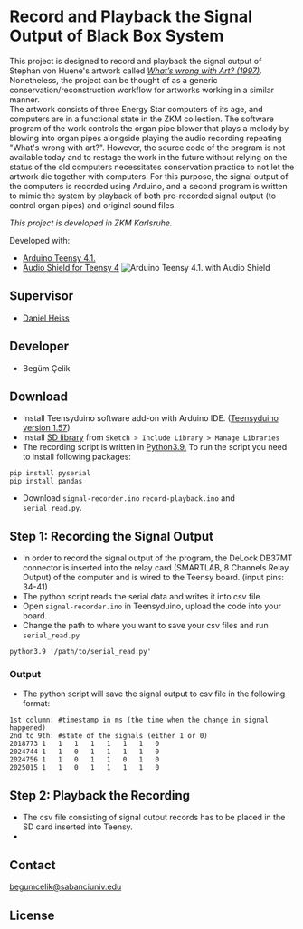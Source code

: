 # Record and Playback the Signal Output of Black Box System

This project is designed to record and playback the signal output of Stephan von Huene's artwork called _[What’s wrong with Art? (1997)](https://zkm.de/en/artwork/whats-wrong-with-art)_. Nonetheless, the project can be thought of as a generic conservation/reconstruction workflow for artworks working in a similar manner. </br>
The artwork consists of three Energy Star computers of its age, and computers are in a functional state in the ZKM collection. The software program of the work controls the organ pipe blower that plays a melody by blowing into organ pipes alongside playing the audio recording repeating "What's wrong with art?". However, the source code of the program is not available today and to restage the work in the future without relying on the status of the old computers necessitates conservation practice to not let the artwork die together with computers. For this purpose, the signal output of the computers is recorded using Arduino, and a second program is written to mimic the system by playback of both pre-recorded signal output (to control organ pipes) and original sound files.

_This project is developed in ZKM Karlsruhe._

Developed with:
- [Arduino Teensy 4.1.](https://www.pjrc.com/store/teensy41.html)
- [Audio Shield for Teensy 4](https://www.pjrc.com/store/teensy3_audio.html)
![Arduino Teensy 4.1. with Audio Shield](https://user-images.githubusercontent.com/41292368/187682423-b4ac91c3-8e55-4a6e-818f-4918eab8cc6d.jpg)

## Supervisor
- [Daniel Heiss](https://zkm.de/de/person/daniel-heiss)

## Developer
- Begüm Çelik

## Download
- Install Teensyduino software add-on with Arduino IDE. ([Teensyduino version 1.57](https://www.pjrc.com/teensy/td_download.html))
- Install [SD library](https://www.arduino.cc/reference/en/libraries/sd/) from `Sketch > Include Library > Manage Libraries`
- The recording script is written in [Python3.9.](https://www.python.org/downloads/release/python-390/) To run the script you need to install following packages:
```
pip install pyserial
pip install pandas
```
- Download `signal-recorder.ino` `record-playback.ino` and `serial_read.py`.

## Step 1: Recording the Signal Output
- In order to record the signal output of the program, the DeLock DB37MT connector is inserted into the relay card (SMARTLAB, 8 Channels Relay Output) of the computer and is wired to the Teensy board. (input pins: 34-41)
- The python script reads the serial data and writes it into csv file.
- Open `signal-recorder.ino` in Teensyduino, upload the code into your board.
- Change the path to where you want to save your csv files and run `serial_read.py` </br>
```
python3.9 '/path/to/serial_read.py'
```

### Output
- The python script will save the signal output to csv file in the following format:
```
1st column: #timestamp in ms (the time when the change in signal happened)
2nd to 9th: #state of the signals (either 1 or 0)
2018773	1	1	1	1	1	1	1	0
2024744	1	1	0	1	1	1	1	0
2024756	1	1	0	1	1	0	1	0
2025015	1	1	0	1	1	1	1	0
```

## Step 2: Playback the Recording
- The csv file consisting of signal output records has to be placed in the SD card inserted into Teensy.
- 

## Contact
begumcelik@sabanciuniv.edu

## License 

